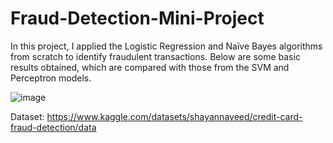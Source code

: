 # Fraud-Detection-Mini-Project
In this project, I applied the Logistic Regression and Naïve Bayes algorithms from scratch to identify fraudulent transactions. Below are some basic results obtained, which are compared with those from the SVM and Perceptron models.

![image](https://github.com/ferdisteyn/Fraud_Detection_Machine_Learning/assets/86238321/28e8d33c-4ac4-4300-886a-6da63241c258)

Dataset: https://www.kaggle.com/datasets/shayannaveed/credit-card-fraud-detection/data
